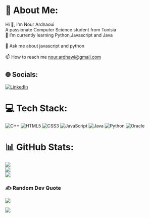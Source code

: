 # 💫 About Me:
 Hi 👋, I'm Nour Ardhaoui<br>A passionate Computer Science student from Tunisia<br>🌱 I’m currently learning Python,Javascript and Java<br><br>💬 Ask me about javascript and python<br><br>📫 How to reach me nour.ardhawi@gmail.com


## 🌐 Socials:
[![LinkedIn](https://img.shields.io/badge/LinkedIn-%230077B5.svg?logo=linkedin&logoColor=white)](https://linkedin.com/in/nour-ardhaoui-cs) 

# 💻 Tech Stack:
![C++](https://img.shields.io/badge/c++-%2300599C.svg?style=for-the-badge&logo=c%2B%2B&logoColor=white) ![HTML5](https://img.shields.io/badge/html5-%23E34F26.svg?style=for-the-badge&logo=html5&logoColor=white) ![CSS3](https://img.shields.io/badge/css3-%231572B6.svg?style=for-the-badge&logo=css3&logoColor=white) ![JavaScript](https://img.shields.io/badge/javascript-%23323330.svg?style=for-the-badge&logo=javascript&logoColor=%23F7DF1E) ![Java](https://img.shields.io/badge/java-%23ED8B00.svg?style=for-the-badge&logo=openjdk&logoColor=white) ![Python](https://img.shields.io/badge/python-3670A0?style=for-the-badge&logo=python&logoColor=ffdd54) ![Oracle](https://img.shields.io/badge/Oracle-F80000?style=for-the-badge&logo=oracle&logoColor=white)
# 📊 GitHub Stats:
![](https://github-readme-stats.vercel.app/api?username=nour2003-coder&theme=default&hide_border=false&include_all_commits=false&count_private=false)<br/>
![](https://github-readme-streak-stats.herokuapp.com/?user=nour2003-coder&theme=default&hide_border=false)<br/>
![](https://github-readme-stats.vercel.app/api/top-langs/?username=nour2003-coder&theme=default&hide_border=false&include_all_commits=false&count_private=false&layout=compact)

### ✍️ Random Dev Quote
![](https://quotes-github-readme.vercel.app/api?type=horizontal&theme=radical)

![](https://komarev.com/ghpvc/?username=nour2003-codere&color=lightgrey&abbreviated=true)
<!-- Proudly created with GPRM ( https://gprm.itsvg.in ) -->
